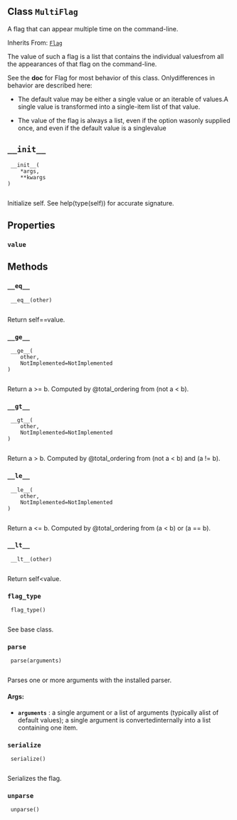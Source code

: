 

## Class  `MultiFlag` 
A flag that can appear multiple time on the command-line.

Inherits From: [ `Flag` ](https://tensorflow.google.cn/api_docs/python/tf/compat/v1/flags/Flag)

The value of such a flag is a list that contains the individual valuesfrom all the appearances of that flag on the command-line.

See the **doc**  for Flag for most behavior of this class.  Onlydifferences in behavior are described here:

- The default value may be either a single value or an iterable of values.A single value is transformed into a single-item list of that value.


- The value of the flag is always a list, even if the option wasonly supplied once, and even if the default value is a singlevalue


##  `__init__` 


```
 __init__(
    *args,
    **kwargs
)
 
```

Initialize self.  See help(type(self)) for accurate signature.

## Properties


###  `value` 


## Methods


###  `__eq__` 


```
 __eq__(other)
 
```

Return self==value.

###  `__ge__` 


```
 __ge__(
    other,
    NotImplemented=NotImplemented
)
 
```

Return a >= b.  Computed by @total_ordering from (not a < b).

###  `__gt__` 


```
 __gt__(
    other,
    NotImplemented=NotImplemented
)
 
```

Return a > b.  Computed by @total_ordering from (not a < b) and (a != b).

###  `__le__` 


```
 __le__(
    other,
    NotImplemented=NotImplemented
)
 
```

Return a <= b.  Computed by @total_ordering from (a < b) or (a == b).

###  `__lt__` 


```
 __lt__(other)
 
```

Return self<value.

###  `flag_type` 


```
 flag_type()
 
```

See base class.

###  `parse` 


```
 parse(arguments)
 
```

Parses one or more arguments with the installed parser.

#### Args:
- **`arguments`** : a single argument or a list of arguments (typically alist of default values); a single argument is convertedinternally into a list containing one item.


###  `serialize` 


```
 serialize()
 
```

Serializes the flag.

###  `unparse` 


```
 unparse()
 
```

